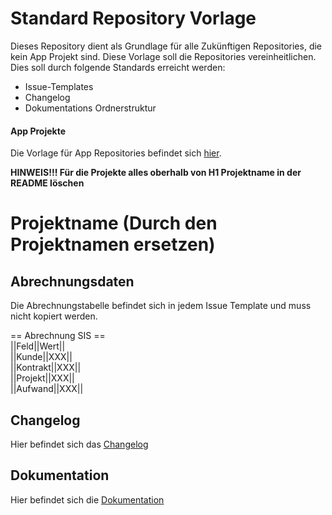 # Standard Repository Vorlage

Dieses Repository dient als Grundlage für alle Zukünftigen Repositories, die kein App Projekt sind. Diese Vorlage soll die Repositories vereinheitlichen. Dies soll durch folgende Standards erreicht werden:

- Issue-Templates
- Changelog
- Dokumentations Ordnerstruktur

#### App Projekte
Die Vorlage für App Repositories befindet sich [hier](https://github.com/minova-afis/aero.minova.default.template.app).

**HINWEIS!!! Für die Projekte alles oberhalb von H1 Projektname in der README löschen**

# Projektname (Durch den Projektnamen ersetzen)

## Abrechnungsdaten

Die Abrechnungstabelle befindet sich in jedem Issue Template und muss nicht kopiert werden. 

== Abrechnung SIS == <br>
||Feld||Wert||<br>
||Kunde||XXX||<br>
||Kontrakt||XXX||<br>
||Projekt||XXX||<br>
||Aufwand||XXX||<br>

## Changelog

Hier befindet sich das [Changelog](https://github.com/minova-afis/aero.minova.default.template/blob/main/Changelog.md)

## Dokumentation

Hier befindet sich die [Dokumentation](https://github.com/minova-afis/aero.minova.default.template/blob/main/doc/app/app-overview.md)
